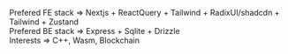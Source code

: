 Prefered FE stack => Nextjs + ReactQuery + Tailwind + RadixUI/shadcdn + Tailwind + Zustand  
Prefered BE stack => Express + Sqlite + Drizzle  
Interests => C++, Wasm, Blockchain
